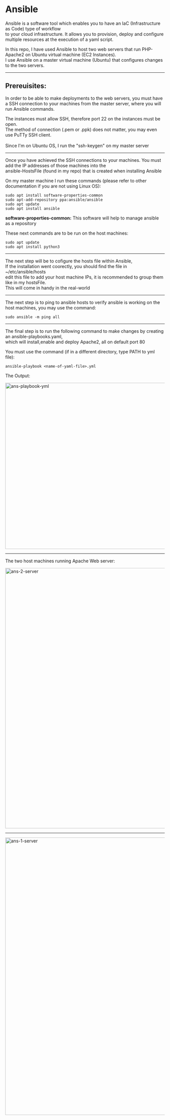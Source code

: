 # Ansible

Ansible is a software tool which enables you to have an IaC (Infrastructure as Code) type of workflow <br/>to your cloud infrastructure. It allows you to provision, deploy and configure multiple resources at the execution of a yaml script.

In this repo, I have used Ansible to host two web servers that run PHP-Apache2 on Ubuntu virtual machine (EC2 Instances).<br/> I use Ansible on a master virtual machine (Ubuntu) that configures changes to the two servers.

<hr/>

<h2>Prereuisites:</h2>

In order to be able to make deployments to the web servers, you must have a SSH connection to your machines from the master server, where you will run Ansible commands.

The instances must allow SSH, therefore port 22 on the instances must be open.<br/> The method of connection (.pem or .ppk) does not matter, you may even use PuTTy SSH client.<br/>   
Since I'm on Ubuntu OS, I run the "ssh-keygen" on my master server

<hr/>

Once you have achieved the SSH connections to your machines. You must add the IP addresses of those machines into the<br/> ansible-HostsFile (found in my repo) that is created when installing Ansible 

On my master machine I run these commands (please refer to other documentation if you are not using Linux OS):
```
sudo apt install software-properties-common
sudo apt-add-repository ppa:ansible/ansible
sudo apt update
sudo apt install ansible
```
<b>software-properties-common:</b> This software will help to manage ansible as a repository

These next commands are to be run on the host machines:

```
sudo apt update
sudo apt install python3
```
<hr/>

The next step will be to cofigure the hosts file within Ansible,<br/>If the installation went coorectly, you should find the file in ~/etc/ansible/hosts<br/>
edit this file to add your host machine IPs, it is recommended to group them like in my hostsFile.<br/>This will come in handy in the real-world
<hr/>
The next step is to ping to ansible hosts to verify ansible is working on the host machines, you may use the command:<br/>

```
sudo ansible -m ping all
```
<hr/>
The final step is to run the following command to make changes by creating an ansible-playbooks.yaml,<br/> which will install,enable and deploy Apache2, all on default port 80
<br/>

You must use the command (if in a different directory, type PATH to yml file): 

```
ansible-playbook <name-of-yaml-file>.yml
```

The Output:

<img width="526" alt="ans-playbook-yml" src="https://github.com/Semir-Devops/Ansible/assets/144611511/750f0ba6-8c60-4c2e-a5a8-f9b78f783bfa">
<hr/>

The two host machines running Apache Web server:

<img width="824" alt="ans-2-server" src="https://github.com/Semir-Devops/Ansible/assets/144611511/30303f84-661f-4068-b34c-d42ebc20dc55">

<hr/>

<img width="878" alt="ans-1-server" src="https://github.com/Semir-Devops/Ansible/assets/144611511/7690c190-0fc2-4a9f-a745-26f64b3faee9">


